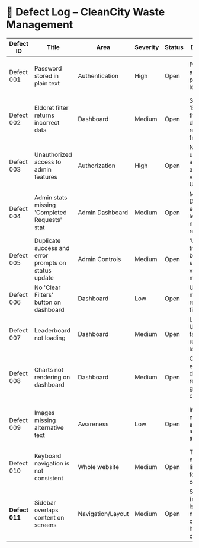# 🐞 Defect Log – CleanCity Waste Management

| Defect ID      | Title                                                | Area              | Severity | Status | Description                                                           | Steps to Reproduce                                                            | Expected Result                                                   | Actual Result                             |
| -------------- | ---------------------------------------------------- | ----------------- | -------- | ------ | --------------------------------------------------------------------- | ----------------------------------------------------------------------------- | ----------------------------------------------------------------- | ----------------------------------------- |
| Defect 001     | Password stored in plain text                        | Authentication    | High     | Open   | Passwords are saved as plain text in localStorage                     | Register or log in → DevTools > Application > LocalStorage > cleancity\_users | Password should be encrypted or hashed                            | Password is visible in plain text         |
| Defect 002     | Eldoret filter returns incorrect data                | Dashboard         | Medium   | Open   | Selecting 'Eldoret' in the filter displays requests from Nairobi      | Go to Dashboard → Select 'Eldoret' in filter                                  | Only Eldoret requests should appear                               | Nairobi requests appear                   |
| Defect 003     | Unauthorized access to admin features                | Authorization     | High     | Open   | Non-admin users can access admin pages via direct URL                 | Log in as normal user → Navigate to /admin manually                           | Access should be denied or redirected                             | Admin dashboard loads                     |
| Defect 004     | Admin stats missing 'Completed Requests' stat        | Admin Dashboard   | Medium   | Open   | Missing DOM element ID leads to stat not rendering                    | Log in as admin → View stats section                                          | Completed request stats should be visible                         | No such stat is shown                     |
| Defect 005     | Duplicate success and error prompts on status update | Admin Controls    | Medium   | Open   | 'Update' triggers both success and validation messages                | Edit a request → Change status → Click Update                                 | One success message should appear                                 | Both success and error messages shown     |
| Defect 006     | No 'Clear Filters' button on dashboard               | Dashboard         | Low      | Open   | Users must manually reset each filter input                           | Apply location + status filters → Look for clear button                       | Button should reset all filters                                   | No button exists; must reset manually     |
| Defect 007     | Leaderboard not loading                              | Dashboard         | Medium   | Open   | Leaderboard UI section fails to render or load                        | Login → Visit dashboard → Scroll to leaderboard section                       | Leaderboard data should render                                    | Leaderboard is not visible                |
| Defect 008     | Charts not rendering on dashboard                    | Dashboard         | Medium   | Open   | Chart element doesn't render graph content                            | Login → Visit dashboard → Check chart area                                    | Charts should load with data                                      | Chart section remains empty               |
| Defect 009     | Images missing alternative text                      | Awareness         | Low      | Open   | Images do not have appropriate `alt` attributes                       | Disable images in browser                                                     | Images should be replaced with descriptive alt texts              | Images disappear without alternative text |
| Defect 010     | Keyboard navigation is not consistent                | Whole website     | Medium   | Open   | Tab navigation is limited to form inputs only                         | Use `Tab` to navigate between links and controls                              | Focus should move across all interactive components               | Navigation only works on form fields      |
| **Defect 011** | Sidebar overlaps content on screens          | Navigation/Layout | Medium   | Open   | Sidebar (menu icon) is fixed and non-collapsible, hiding page content | Reduce screen width (tablet/mobile view) → Try accessing hidden content       | Sidebar should collapse or push content, allowing full visibility | Sidebar covers or hides content           |

